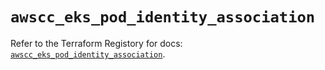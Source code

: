 # `awscc_eks_pod_identity_association`

Refer to the Terraform Registory for docs: [`awscc_eks_pod_identity_association`](https://registry.terraform.io/providers/hashicorp/awscc/0.70.0/docs/resources/eks_pod_identity_association).
